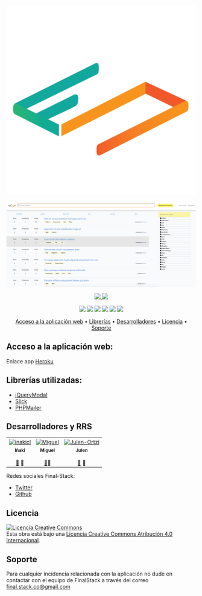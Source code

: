 <p align="center">
    <img src="https://raw.githubusercontent.com/Final-Stack/project-stack/desarrollo/public/img/finalstack-logo.png" alt="Logo empresa" style="max-height=20px"/>
</p>
<p align="center">
    <img src="https://raw.githubusercontent.com/Final-Stack/project-stack/desarrollo/public/img/Captura%20de%20pantalla%202020-03-04%20a%20las%2010.09.20.png" alt="Logo empresa"/>
</p>

<p align="center">
  <a href="https://opensource.org/licenses/Apache-2.0">
    <img src="https://img.shields.io/badge/License-Apache-green">
  </a>
  <a href="https://github.com/SAMAifyWEB/RETO1">
    <img src="https://img.shields.io/badge/Version-2.0-yellowgreen">
 </a>
 <p align="center">
    <img src="https://img.shields.io/badge/HTML-5-e34f26">
    <img src="https://img.shields.io/badge/CSS-3-orange">
    <img src="https://img.shields.io/badge/JavaScript-Last_Version-f7df1e">
    <img src="https://img.shields.io/badge/MySQL-v5.7.28-00758f">
    <img src="https://img.shields.io/badge/PHP-v7.2-8892be">
    <img src="https://img.shields.io/badge/JQuery-v3.4.1-0769ad">
</p>

<p align="center">
  <a href="#acceso">Acceso a la aplicación web</a> •
  <a href="#librerias">Librerías</a> •
  <a href="#desarrolladores">Desarrolladores</a> •
  <a href="#licencia">Licencia</a> •
  <a href="#soporte">Soporte</a>
</p>
 
## Acceso a la aplicación web:
Enlace app [Heroku](https://final-stack.herokuapp.com)

## Librerías utilizadas:
 - <a href="https://jquerymodal.com/">jQueryModal</a>
 - <a href="https://kenwheeler.github.io/slick/">Slick</a>
 - <a href="https://github.com/PHPMailer/PHPMailer">PHPMailer</a>



## Desarrolladores y RRS

<table>
  <tr>
    <td align="center"><a href="https://github.com/inakicl"><img src="https://avatars3.githubusercontent.com/u/23460143?    s=400&v=4" width="100px;" alt="inakicl"/><br /><sub><b>Iñaki </b></sub></a><br />
    </a><br /><a href="https://github.com/Final-Stack/project-stack/commits?author=inakicl" title="Commits">📖</a>
  👀
    </td>
    <td align="center"><a href="https://github.com/miguelbarrosv"><img src="https://avatars3.githubusercontent.com/u/43949126?s=400&v=4" width="100px;" alt="Miguel"/><br /><sub><b>Miguel</b></sub></a><br/>
      </a><br /><a href="https://github.com/Final-Stack/project-stack/commits?author=miguelbarrosv" title="Commits">📖</a>👀
    </td>
    <td align="center"><a href="https://github.com/JulenOZegibide"><img src="https://avatars3.githubusercontent.com/u/43949194?s=400&v=4" width="100px;" alt="Julen-Ortzi"/><br /><sub><b>Julen</b></sub></a><br />
      </a><br /><a href="https://github.com/Final-Stack/project-stack/commits?author=JulenOZegibide" title="Commits">📖</a>   
      👀
    </td>    
  </tr>
</table>

Redes sociales Final-Stack:
 - <a href="https://twitter.com/fnexusteam">Twitter</a>
 - <a href="https://github.com/Final-Stack/project-stack">Github</a>
 
 ## Licencia
 <a rel="license" href="http://creativecommons.org/licenses/by/4.0/"><img alt="Licencia Creative Commons" style="border-width:0" src="https://i.creativecommons.org/l/by/4.0/88x31.png" /></a><br />Esta obra está bajo una <a rel="license" href="http://creativecommons.org/licenses/by/4.0/">Licencia Creative Commons Atribución 4.0 Internacional</a>.
 
 ## Soporte
Para cualquier incidencia relacionada con la aplicación no dude en contactar con el equipo de FinalStack a través del correo final.stack.co@gmail.com
